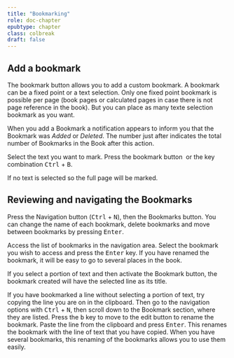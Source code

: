 ```yaml
---
title: "Bookmarking"
role: doc-chapter
epubtype: chapter
class: colbreak 
draft: false
---
```


## Add a bookmark

The <span class="ui_button">bookmark</span> button allows you to add a custom bookmark. 
A <span class="ui_button">bookmark</span> can be a fixed point or a text selection. 
Only one fixed point bookmark is possible per page 
(book pages or calculated pages in case there is not page reference in the book). 
But you can place as many texte selection bookmark as you want. 

When you add a <span class="ui_button">Bookmark</span> a notification appears to inform you that 
the <span class="ui_button">Bookmark</span> was *Added* or *Deleted*. 
The number just after indicates the total number of <span class="ui_button">Bookmarks</span> in the Book 
after this action. 

Select the text you want to mark.
Press the <span class="ui_button">bookmark</span> button
<img src="../../resources/images/icons3/bookmarkSingle-icon.svg" class="icon" role="presentation" alt=""/>
or the key combination  <kbd>Ctrl</kbd>  +  <kbd>B</kbd>.

If no text is selected so the full page will be marked. 

## Reviewing and navigating the Bookmarks

Press the <span class="ui_button">Navigation</span> button (<kbd>Ctrl</kbd> + <kbd>N</kbd>), then 
the <span class="ui_button">Bookmarks</span> button. You can change the name of each bookmark, delete 
bookmarks and move between bookmarks by pressing <kbd>Enter</kbd>.

Access the list of bookmarks in the navigation area. Select the bookmark
you wish to access and press the <kbd>Enter</kbd> key. If you have
renamed the bookmark, it will be easy to go to several places in the book.


If you select a portion of text and then activate the <span class="ui_button">Bookmark</span> button, 
the bookmark created will have the selected line as its title.

If you have bookmarked a line without selecting a portion of text, try copying 
the line you are on in the clipboard.
Then go to the navigation options with <kbd>Ctrl</kbd> + <kbd>N</kbd>,
then scroll down to the Bookmark section, where they are listed.
Press the <kbd>b</kbd> key to move to the edit button to 
rename the bookmark. Paste the line from the clipboard and press
<kbd>Enter</kbd>. This renames the bookmark with the line of text that you have
copied. When you have several bookmarks, this renaming of the bookmarks allows 
you to use them easily.
